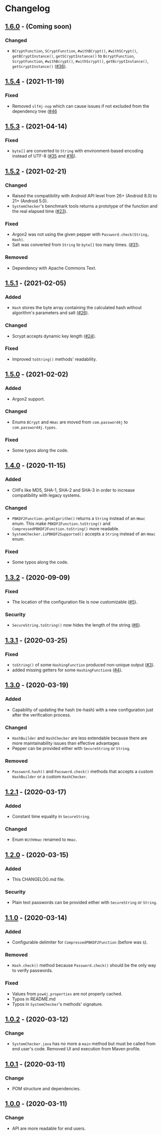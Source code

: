 # Changelog

## [1.6.0](https://github.com/Password4j/password4j/releases/tag/1.6.0) - (Coming soon)
### Changed
* `BCryptFunction`, `SCryptFunction`, `#withBCrypt()`, `#withSCrypt()`, `getBCryptInstance()`, `getSCryptInstance()` to `BcryptFunction`, `ScryptFunction`, `#withBcrypt()`, `#withScrypt()`, `getBcryptInstance()`, `getScryptInstance()` ([#36](../../issues/36)).

## [1.5.4](https://github.com/Password4j/password4j/releases/tag/1.5.4) - (2021-11-19)
### Fixed
* Removed `slf4j-nop` which can cause issues if not excluded from the dependency tree ([#46](../../issues/46) 

## [1.5.3](https://github.com/Password4j/password4j/releases/tag/1.5.3) - (2021-04-14)
### Fixed
* `byte[]` are converted to `String` with environment-based encoding instead of UTF-8 ([#35](../../issues/35) and [#16](../../issues/16)).

## [1.5.2](https://github.com/Password4j/password4j/releases/tag/1.5.2) - (2021-02-21)
### Changed
* Raised the compatibility with Android API level from 26+ (Android 8.0) to 21+ (Android 5.0).
* `SystemChecker`'s benchmark tools returns a prototype of the function and the real elapsed time ([#23](../../issues/23)).
### Fixed
* Argon2 was not using the given pepper with `Password.check(String, Hash)`.
* Salt was converted from `String` to `byte[]` too many times. ([#31](../../issues/31)).
### Removed
* Dependency with Apache Commons Text.

## [1.5.1](https://github.com/Password4j/password4j/releases/tag/1.5.1) - (2021-02-05)
### Added
* `Hash` stores the byte array containing the calculated hash without algorithm's parameters and salt ([#26](../../issues/26)).
### Changed
* Scrypt accepts dynamic key length ([#24](../../issues/24)).
### Fixed
* Improved `toString()` methods' readability.

## [1.5.0](https://github.com/Password4j/password4j/releases/tag/1.5.0) - (2021-02-02)
### Added
* Argon2 support.
### Changed
* Enums `BCrypt` and `Hmac` are moved from `com.password4j` to `com.password4j.types`.
### Fixed
* Some typos along the code.

## [1.4.0](https://github.com/Password4j/password4j/releases/tag/1.4.0) - (2020-11-15)
### Added
 * CHFs like MD5, SHA-1, SHA-2 and SHA-3 in order to increase compatibility with legacy systems.
### Changed
 * `PBKDF2Function.getAlgorithm()` returns a `String` instead of an `Hmac` enum. This make `PBKDF2Function.toString()` and `CompressedPBKDF2Function.toString()` more readable. 
 * `SystemChecker.isPBKDF2Supported()` accepts a `String` instead of an `Hmac` enum.
### Fixed
 * Some typos along the code.

## [1.3.2](https://github.com/Password4j/password4j/releases/tag/1.3.2) - (2020-09-09)
### Fixed
 *  The location of the configuration file is now customizable ([#5](../../issues/5)).
### Security
 *  `SecureString.toString()` now hides the length of the string ([#6](../../issues/6)).

## [1.3.1](https://github.com/Password4j/password4j/releases/tag/1.3.1) - (2020-03-25)
### Fixed
 *  `toString()` of some `HashingFunction` produced non-unique output ([#3](../../issues/3)).
 *  added missing getters for some `HashingFunction`s ([#4](../../issues/4)).

## [1.3.0](https://github.com/Password4j/password4j/releases/tag/1.3.0) - (2020-03-19)
### Added
 * Capability of updating the hash (re-hash) with a new configuration just after the verification process.
### Changed
 * `HashBuilder` and `HashChecker` are less extendable because there are more maintainability issues than effective advantages
 * Pepper can be provided either with `SecureString` or `String`.
### Removed
 * `Password.hash()` and `Password.check()` methods that accepts a custom `HashBuilder` or a custom `HashChecker`.

## [1.2.1](https://github.com/Password4j/password4j/releases/tag/1.2.1) - (2020-03-17)
### Added
 * Constant time equality in `SecureString`.
### Changed
 * Enum `WithHmac` renamed to `Hmac`.

## [1.2.0](https://github.com/Password4j/password4j/releases/tag/1.2.0) - (2020-03-15)
### Added
 * This CHANGELOG.md file.
### Security
 * Plain text passwords can be provided either with `SecureString` or `String`.

## [1.1.0](https://github.com/Password4j/password4j/releases/tag/1.1.0) - (2020-03-14)
### Added
 * Configurable delimiter for `CompressedPBKDF2Function` (before was `$`).
### Removed
 * `Hash.check()` method because `Password.check()` should be the only way to verify passwords.
### Fixed
 * Values from `psw4j.properties` are not properly cached.
 * Typos in README.md
 * Typos in `SystemChecker`'s methods' signature. 

## [1.0.2](https://github.com/Password4j/password4j/releases/tag/1.0.2) - (2020-03-12)
### Change
 * `SystemChecker.java` has no more a `main` method but must be called from end user's code.
 Removed UI and execution from Maven profile.

## [1.0.1](https://github.com/Password4j/password4j/releases/tag/password4j-1.0.1)  - (2020-03-11)
### Change
 * POM structure and dependencies.

## [1.0.0](https://github.com/Password4j/password4j/releases/tag/1.0.0) - (2020-03-11)
### Change
 * API are more readable for end users.
